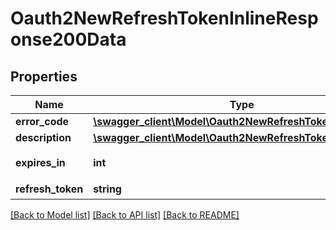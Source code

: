 # Oauth2NewRefreshTokenInlineResponse200Data

## Properties
Name | Type | Description | Notes
------------ | ------------- | ------------- | -------------
**error_code** | [**\swagger_client\Model\Oauth2NewRefreshTokenErrorCode**](Oauth2NewRefreshTokenErrorCode.md) |  | [optional] 
**description** | [**\swagger_client\Model\Oauth2NewRefreshTokenDescription**](Oauth2NewRefreshTokenDescription.md) |  | [optional] 
**expires_in** | **int** | 过期时间，单位（秒） | [optional] 
**refresh_token** | **string** | 用户刷新 | [optional] 

[[Back to Model list]](../README.md#documentation-for-models) [[Back to API list]](../README.md#documentation-for-api-endpoints) [[Back to README]](../README.md)

